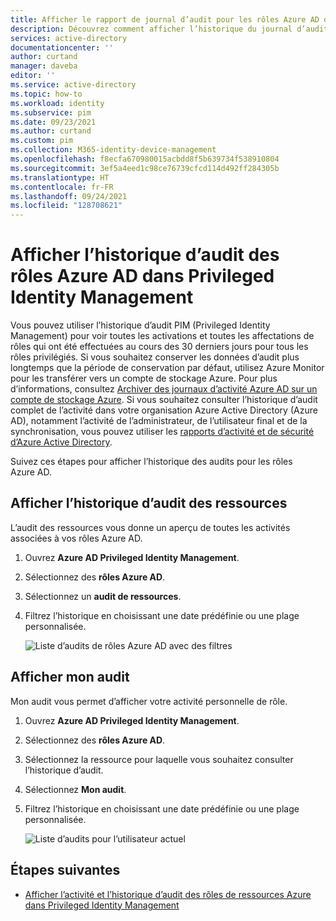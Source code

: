 ```yaml
---
title: Afficher le rapport de journal d’audit pour les rôles Azure AD dans Azure AD PIM | Microsoft Docs
description: Découvrez comment afficher l’historique du journal d’audit des rôles Azure AD dans Azure AD Privileged Identity Management (PIM).
services: active-directory
documentationcenter: ''
author: curtand
manager: daveba
editor: ''
ms.service: active-directory
ms.topic: how-to
ms.workload: identity
ms.subservice: pim
ms.date: 09/23/2021
ms.author: curtand
ms.custom: pim
ms.collection: M365-identity-device-management
ms.openlocfilehash: f8ecfa670980015acbdd8f5b639734f538910804
ms.sourcegitcommit: 3ef5a4eed1c98ce76739cfcd114d492ff284305b
ms.translationtype: HT
ms.contentlocale: fr-FR
ms.lasthandoff: 09/24/2021
ms.locfileid: "128708621"
---
```

# <a name="view-audit-history-for-azure-ad-roles-in-privileged-identity-management"></a>Afficher l’historique d’audit des rôles Azure AD dans Privileged Identity Management

Vous pouvez utiliser l’historique d’audit PIM (Privileged Identity Management) pour voir toutes les activations et toutes les affectations de rôles qui ont été effectuées au cours des 30 derniers jours pour tous les rôles privilégiés. Si vous souhaitez conserver les données d’audit plus longtemps que la période de conservation par défaut, utilisez Azure Monitor pour les transférer vers un compte de stockage Azure. Pour plus d’informations, consultez [Archiver des journaux d’activité Azure AD sur un compte de stockage Azure](../reports-monitoring/quickstart-azure-monitor-route-logs-to-storage-account.md). Si vous souhaitez consulter l’historique d’audit complet de l’activité dans votre organisation Azure Active Directory (Azure AD), notamment l’activité de l’administrateur, de l’utilisateur final et de la synchronisation, vous pouvez utiliser les [rapports d’activité et de sécurité d’Azure Active Directory](../reports-monitoring/overview-reports.md).

Suivez ces étapes pour afficher l’historique des audits pour les rôles Azure AD.

## <a name="view-resource-audit-history"></a>Afficher l’historique d’audit des ressources

L’audit des ressources vous donne un aperçu de toutes les activités associées à vos rôles Azure AD.

1. Ouvrez **Azure AD Privileged Identity Management**.

1. Sélectionnez des **rôles Azure AD**.

1. Sélectionnez un **audit de ressources**.

1. Filtrez l’historique en choisissant une date prédéfinie ou une plage personnalisée.

    ![Liste d’audits de rôles Azure AD avec des filtres](media/azure-pim-resource-rbac/rbac-resource-audit.png)

## <a name="view-my-audit"></a>Afficher mon audit

Mon audit vous permet d’afficher votre activité personnelle de rôle.

1. Ouvrez **Azure AD Privileged Identity Management**.

1. Sélectionnez des **rôles Azure AD**.

1. Sélectionnez la ressource pour laquelle vous souhaitez consulter l’historique d’audit.

1. Sélectionnez **Mon audit**.

1. Filtrez l’historique en choisissant une date prédéfinie ou une plage personnalisée.

    ![Liste d’audits pour l’utilisateur actuel](media/azure-pim-resource-rbac/my-audit-time.png)

## <a name="next-steps"></a>Étapes suivantes

- [Afficher l’activité et l’historique d’audit des rôles de ressources Azure dans Privileged Identity Management](azure-pim-resource-rbac.md)
